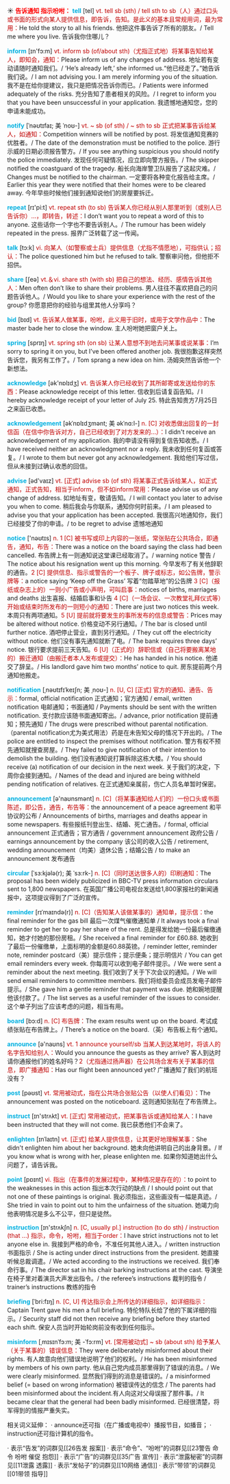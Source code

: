 ☀ <font color="red">**告诉通知  指示吩咐：**</font>
<font color="sky blue">**tell**</font> [tel] 
<font color="#c00000">vt. tell sb (sth) / tell sth to sb（人）通过口头或书面的形式向某人提供信息，即告诉，告知。是此义的基本且常规用词，最为常用：</font>He told the story to all his friends. 他把这件事告诉了所有的朋友。/ Tell me where you live. 告诉我你住哪儿？

<font color="sky blue">**inform**</font> [ɪn'fɔ:m] 
<font color="#c00000">vt. inform sb (of/about sth)（尤指正式地）将某事告知给某人，即知会，通知：</font>Please inform us of any changes of address. 地址若有变动请随时通知我们。/ ‘He’s already left,’ she informed us.“他已经走了。”她告诉我们说。/ I am not advising you. I am merely informing you of the situation. 我不是在给你提建议，我只是把情况告诉你而已。/ Patients were informed adequately of the risks. 充分告知了患者相关的风险。/ I regret to inform you that you have been unsuccessful in your application. 我遗憾地通知您，您的申请未能成功。
           
<font color="sky blue">**notify**</font> [ˈnəʊtɪfaɪ; 美 ˈnoʊ-]
<font color="#c00000">vt. ~ sb (of sth) / ~ sth to sb 正式把某事告诉给某人，如通知：</font>Competition winners will be notified by post. 将发信通知竞赛的优胜者。/ The date of the demonstration must be notified to the police. 游行示威的日期必须报告警方。/ If you see anything suspicious you should notify the police immediately. 发现任何可疑情况，应立即向警方报告。/ The skipper notified the coastguard of the tragedy. 船长向海岸警卫队报告了这起灾难。/ Changes must be notified to the chairman. 一定要将各种变化报告给主席。/ Earlier this year they were notified that their homes were to be cleared away. 今年早些时候他们接到通知说他们的房屋要拆迁。

<font color="sky blue">**repeat**</font> [rɪ'pi:t] 
<font color="#c00000">vt. repeat sth (to sb) 告诉某人你已经从别人那里听到（或别人已告诉你）…，即转告，转述：</font>I don’t want you to repeat a word of this to anyone. 这些话你一个字也不要告诉别人。/ The rumour has been widely repeated in the press. 报界广泛转载了这一传闻。

<font color="sky blue">**talk**</font> [tɔ:k] 
<font color="#c00000">vi. 向某人（如警察或士兵）提供信息（尤指不情愿地），可指供认；招认：</font>The police questioned him but he refused to talk. 警察审问他，但他拒不招供。

<font color="sky blue">**share**</font> [ʃeə] 
<font color="#c00000">vt.＆vi. share sth (with sb) 把自己的想法、经历、感情告诉其他人：</font>Men often don’t like to share their problems. 男人往往不喜欢把自己的问题告诉他人。/ Would you like to share your experience with the rest of the group? 你愿意把你的经验与组里其他人分享吗？ 

<font color="sky blue">**bid**</font> [bɪd] 
<font color="#c00000">vt. 告诉某人做某事，吩咐，此义用于旧时，或用于文学作品中：</font>The master bade her to close the window. 主人吩咐她把窗户关上。

<font color="sky blue">**spring**</font> [sprɪŋ] 
<font color="#c00000">vt. spring sth (on sb) 让某人意想不到地去问某事或说某事：</font>I’m sorry to spring it on you, but I’ve been offered another job. 我很抱歉这样突然告诉您，我另有工作了。/ Tom sprang a new idea on him. 汤姆突然告诉他一个新想法。

<font color="sky blue">**acknowledge**</font> [ək'nɒlɪdӡ] 
<font color="#c00000">vt. 告诉某人你已经收到了其所邮寄或发送给你的东西：</font>Please acknowledge receipt of this letter. 信收到后请复函告知。/ I hereby acknowledge receipt of your letter of July 25. 特此告知贵方7月25日之来函已收悉。
           
<font color="sky blue">**acknowledgement**</font> [əkˈnɒlɪdʒmənt; 美 əkˈnɑ:l-]
<font color="#c00000">n. [C] 对收悉做出回复的一封信函（在信中你告诉对方，自己已经收到了对方发来的…）：</font>I didn't receive an acknowledgement of my application. 我的申请没有得到复信告知收悉。/ I have received neither an acknowledgment nor a reply. 我未收到任何复函或答复。/ I wrote to them but never got any acknowledgement. 我给他们写过信，但从未接到过确认收悉的回信。

<font color="sky blue">**advise**</font> [əd'vaɪz] 
<font color="#c00000">vt. [正式] advise sb (of sth) 将某事正式告诉给某人，如正式通知，正式告知，相当于inform，但不如inform常用：</font>Please advise us of any change of address. 如地址有变，敬请告知。/ I will contact you later to advise you when to come. 稍后我会与你联系，通知你何时前来。/ I am pleased to advise you that your application has been accepted. 我很高兴地通知你，我们已经接受了你的申请。/ to be regret to advise 遗憾地通知

<font color="sky blue">**notice**</font> ['nəʊtɪs] 
<font color="#c00000">n. 1 [C] 被书写或印上内容的一张纸，常张贴在公共场合，即通告，通知，布告：</font>There was a notice on the board saying the class had been cancelled. 布告牌上有一则通知说这堂课已经取消了。/ warning notice 警告 / The notice about his resignation went up this morning. 今早发布了有关他辞职的通告。<font color="#c00000">2 [C] 提供信息、指示或警告的一个板子、牌子或标志，如公告牌，警示牌等：</font>a notice saying ‘Keep off the Grass’ 写着“勿踏草地”的公告牌 <font color="#c00000">3 [C]（报纸或杂志上的）一则小广告或小声明，可叫启事：</font>notices of births, marriages and deaths 出生喜报、结婚启事和讣告 <font color="#c00000">4 [C]（一场会议、一次教堂礼拜仪式等）开始或结束时所发布的一则短小的通知：</font>There are just two notices this week. 本周只有两项通知。<font color="#c00000">5 [U] 提前就将要发生的事所发布的信息或警告：</font>Prices may be altered without notice. 价格变动不另行通知。/ The bar is closed until further notice. 酒吧停止营业，直到另行通知。/ They cut off the electricity without notice. 他们没有事先通知就断了电。/ The bank requires three days’ notice. 银行要求提前三天告知。<font color="#c00000">6 [U]（正式的）辞职信或（自己将要搬离某地的）搬迁通知（由搬迁者本人发布或提交）：</font>He has handed in his notice. 他递交了辞呈。/ His landlord gave him two months’ notice to quit. 房东提前两个月通知他搬走。
           
<font color="sky blue">**notification**</font> [ˌnəʊtɪfɪˈkeɪʃn; 美 ˌnoʊ-]
<font color="#c00000">n. [U, C] [正式] 官方的通知、通告、告示：</font>formal, official notification 正式通知；官方通知 / email, written notification 电邮通知；书面通知 / Payments should be sent with the written notification. 支付款应该随书面通知寄出。/ advance, prior notification 提前通知；预先通知 / The drugs were prescribed without parental notification.（parental notification尤为美式用法）药是在未告知父母的情况下开出的。/ The police are entitled to inspect the premises without notification. 警方有权不预先通知就搜查房屋。/ They failed to give notification of their intention to demolish the building. 他们没有通知说打算拆除这栋大楼。/ You should receive (a) notification of our decision in the next week. 关于我们的决定，下周你会接到通知。/ Names of the dead and injured are being withheld pending notification of relatives. 在正式通知亲属前，伤亡人员名单暂时保密。

<font color="sky blue">**announcement**</font> [ə'naʊnsmənt] 
<font color="#c00000">n. [C]（将某事通知给人们的）一份口头或书面陈述，即公告，通告，布告等：</font>the announcement of a peace agreement 和平协议的公布 / Announcements of births, marriages and deaths appear in some newspapers. 有些报纸刊登出生、结婚、死亡通告。/ formal, official announcement 正式通告；官方通告 / government announcement 政府公告 / earnings announcement by the company 该公司的收入公告 / retirement, wedding announcement（均美）退休公告；结婚公告 / to make an announcement 发布通告
                      
<font color="sky blue">**circular**</font> [ˈsɜ:kjələ(r); 美 ˈsɜ:rk-]
<font color="#c00000">n. [C]（同时送达很多人的）印刷通知：</font>The proposal has been widely publicized in BBC-TV press information circulars sent to 1,800 newspapers. 在英国广播公司电视台发送给1,800家报社的新闻通报中，这项提议得到了广泛的宣传。

<font color="sky blue">**reminder**</font> [rɪˈmaɪndə(r)]
<font color="#c00000">n. [C]（告知某人该做某事的）通知单，提示信：</font>the final reminder for the gas bill 最后一次煤气催缴通知单 / It always took a final reminder to get her to pay her share of the rent. 总是得发给她一份最后催缴通知，她才付她的那份房租。/ She received a final reminder for £60.88. 她收到了最后一份催缴单，上面标明的金额是60.88英镑。/ reminder letter, reminder note, reminder postcard（美）提示信件；提示便条；提示明信片 / You can get email reminders every week. 你每周可以收到电子邮件提示。/ We were sent a reminder about the next meeting. 我们收到了关于下次会议的通知。/ We will send email reminders to committee members. 我们将给委员会成员发电子邮件提示。/ She gave him a gentle reminder that payment was due. 她和婉地提醒他该付款了。/ The list serves as a useful reminder of the issues to consider. 这个单子列出了应该考虑的问题，相当有用。

<font color="sky blue">**board**</font> [bɔ:d] 
<font color="#c00000">n. [C] 布告牌：</font>The exam results went up on the board. 考试成绩张贴在布告牌上。/ There’s a notice on the board.（英）布告板上有个通知。

<font color="sky blue">**announce**</font> [ə'naʊns] 
<font color="#c00000">vt. 1 announce yourself/sb 当某人到达某地时，将该人的名字告知给别人：</font>Would you announce the guests as they arrive? 客人到达时请你通报他们的姓名好吗？<font color="#c00000">2（尤指通过扬声器）在公共场合发布关于某事的信息，即广播通知：</font>Has our flight been announced yet? 广播通知了我们的航班没有？

<font color="sky blue">**post**</font> [pəʊst] 
<font color="#c00000">vt. 常用被动式，指在公共场合张贴公告（以使人们看见）：</font>The announcement was posted on the noticeboard. 这则通知张贴在了布告牌上。

<font color="sky blue">**instruct**</font> [ɪn'strʌkt] 
<font color="#c00000">vt. [正式] 常用被动式，把某事告诉或通知给某人：</font>I have been instructed that they will not come. 我已获悉他们不会来了。
           
<font color="sky blue">**enlighten**</font> [ɪnˈlaɪtn]
<font color="#c00000">vt. [正式] 给某人提供信息，让其更好地理解某事：</font>She didn't enlighten him about her background. 她未向他讲明自己的出身背景。/ If you know what is wrong with her, please enlighten me. 如果你知道她出什么问题了，请告诉我。

<font color="sky blue">**point**</font> [pɒɪnt] 
<font color="#c00000">vi. 指出（在事件的发展过程中，某种情况是存在的）：</font>to point to the weaknesses in this action 指出本次行动的缺点 / I should point out that not one of these paintings is original. 我必须指出，这些画没有一幅是真迹。/ She tried in vain to point out to him the unfairness of the situation. 她竭力向他表明情况是多么不公平，但只是徒然。

<font color="sky blue">**instruction**</font> [ɪn'strʌkʃn] 
<font color="#c00000">n. [C, usually pl.] instruction (to do sth) / instruction (that ...) 指示，命令，吩咐，相当于order：</font>I have strict instructions not to let anyone else in. 我接到严格的命令，不准任何其他人进入。/ written instruction 书面指示 / She is acting under direct instructions from the president. 她直接听候总裁调遣。/ We acted according to the instructions we received. 我们奉命行事。/ The director sat in his chair barking instructions at the cast. 导演坐在椅子里对着演员大声发出指令。/ the referee’s instructions 裁判的指令 / trainer’s instructions 教练的指令
              
<font color="sky blue">**briefing**</font> [ˈbri:fɪŋ]
<font color="#c00000">n. [C, U] 传达指示会上所传达的详细指示，如详细指示：</font>Captain Trent gave his men a full briefing. 特伦特队长给了他的下属详细的指示。/ Security staff did not then receive any briefing before they started each shift. 保安人员当时开始轮岗前没有收到任何指示。

<font color="sky blue">**misinform**</font> [ˌmɪsɪnˈfɔ:m; 美 -ˈfɔ:rm]
<font color="#c00000">vt. [常用被动式] ~ sb (about sth) 给予某人（关于某事的）错误信息：</font>They were deliberately misinformed about their rights. 有人故意向他们错误地说明了他们的权利。/ He has been misinformed by members of his own party. 他从自己党内成员那里得到了错误的消息。/ We were clearly misinformed. 显然我们得到的消息是错误的。/ a misinformed belief (= based on wrong information) 被错误传达的信念 / The parents had been misinformed about the incident.有人向这对父母误报了那件事。/ It became clear that the general had been badly misinformed. 已经很清楚，将军得到的情报严重失实。

相关词义延伸：
· announce还可指（在广播或电视中）播报节目，如播音；
· instruction还可指计算机的指令。

· 表示“告发”的词群见[[26告发 报案]]
· 表示“命令”、“吩咐”的词群见[[23警告 命令 吩咐 催促 抱怨]]
· 表示“广告”的词群见[[35广告 宣传]]
· 表示“泄露秘密”的词群见[[11泄露 透露]]
· 表示“发帖子”的词群见[[10网络 通信]]
· 表示“带领”的词群见[[01带领 指导]]

